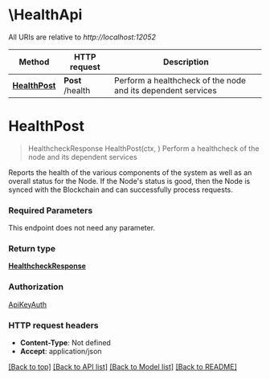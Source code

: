 # \HealthApi

All URIs are relative to *http://localhost:12052*

Method | HTTP request | Description
------------- | ------------- | -------------
[**HealthPost**](HealthApi.md#HealthPost) | **Post** /health | Perform a healthcheck of the node and its dependent services


# **HealthPost**
> HealthcheckResponse HealthPost(ctx, )
Perform a healthcheck of the node and its dependent services

Reports the health of the various components of the system as well as an overall status for the Node. If the Node's status is good, then the Node is synced with the Blockchain and can successfully process requests.

### Required Parameters
This endpoint does not need any parameter.

### Return type

[**HealthcheckResponse**](HealthcheckResponse.md)

### Authorization

[ApiKeyAuth](../README.md#ApiKeyAuth)

### HTTP request headers

 - **Content-Type**: Not defined
 - **Accept**: application/json

[[Back to top]](#) [[Back to API list]](../README.md#documentation-for-api-endpoints) [[Back to Model list]](../README.md#documentation-for-models) [[Back to README]](../README.md)

